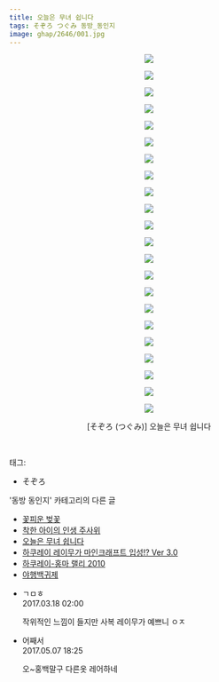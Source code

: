 ```yaml
---
title: 오늘은 무녀 쉽니다
tags: そぞろ つぐみ 동방_동인지
image: ghap/2646/001.jpg
---
```

<div class="article">
<p style="text-align: center; clear: none; float: none;"><img src="{{ site.nasurl }}/ghap/2646/001.jpg"/></p>
<p style="text-align: center; clear: none; float: none;"><img src="{{ site.nasurl }}/ghap/2646/002.jpg"/></p>
<p style="text-align: center; clear: none; float: none;"><img src="{{ site.nasurl }}/ghap/2646/003.jpg"/></p>
<p style="text-align: center; clear: none; float: none;"><img src="{{ site.nasurl }}/ghap/2646/004.jpg"/></p>
<p style="text-align: center; clear: none; float: none;"><img src="{{ site.nasurl }}/ghap/2646/005.jpg"/></p>
<p style="text-align: center; clear: none; float: none;"><img src="{{ site.nasurl }}/ghap/2646/006.jpg"/></p>
<p style="text-align: center; clear: none; float: none;"><img src="{{ site.nasurl }}/ghap/2646/007.jpg"/></p>
<p style="text-align: center; clear: none; float: none;"><img src="{{ site.nasurl }}/ghap/2646/008.jpg"/></p>
<p style="text-align: center; clear: none; float: none;"><img src="{{ site.nasurl }}/ghap/2646/009.jpg"/></p>
<p style="text-align: center; clear: none; float: none;"><img src="{{ site.nasurl }}/ghap/2646/010.jpg"/></p>
<p style="text-align: center; clear: none; float: none;"><img src="{{ site.nasurl }}/ghap/2646/011.jpg"/></p>
<p style="text-align: center; clear: none; float: none;"><img src="{{ site.nasurl }}/ghap/2646/012.jpg"/></p>
<p style="text-align: center; clear: none; float: none;"><img src="{{ site.nasurl }}/ghap/2646/013.jpg"/></p>
<p style="text-align: center; clear: none; float: none;"><img src="{{ site.nasurl }}/ghap/2646/014.jpg"/></p>
<p style="text-align: center; clear: none; float: none;"><img src="{{ site.nasurl }}/ghap/2646/015.jpg"/></p>
<p style="text-align: center; clear: none; float: none;"><img src="{{ site.nasurl }}/ghap/2646/016.jpg"/></p>
<p style="text-align: center; clear: none; float: none;"><img src="{{ site.nasurl }}/ghap/2646/017.jpg"/></p>
<p style="text-align: center; clear: none; float: none;"><img src="{{ site.nasurl }}/ghap/2646/018.jpg"/></p>
<p style="text-align: center; clear: none; float: none;"><img src="{{ site.nasurl }}/ghap/2646/019.jpg"/></p>
<p style="text-align: center; clear: none; float: none;"><img src="{{ site.nasurl }}/ghap/2646/020.jpg"/></p>
<p style="text-align: center; clear: none; float: none;"><img src="{{ site.nasurl }}/ghap/2646/021.jpg"/></p>
<p style="text-align: center; clear: none; float: none;"><img src="{{ site.nasurl }}/ghap/2646/022.jpg"/></p>
<p style="text-align: center; clear: none; float: none;">[そぞろ (つぐみ)] 오늘은 무녀 쉽니다</p>
<p><br/></p>
</div><div class="tagTrail">
<p>태그: </p>
<ul>
<li>そぞろ</li>
</ul>
</div><div class="another">
<p>'동방 동인지' 카테고리의 다른 글</p>
<ul>
<li><a href="/2016-10-21-ghap_2650">꽃피운 벚꽃</a></li>
<li><a href="/2016-10-19-ghap_2649">착한 아이의 인생 주사위</a></li>
<li><a href="/2016-10-19-ghap_2646">오늘은 무녀 쉽니다</a></li>
<li><a href="/2016-10-19-ghap_2645">하쿠레이 레이무가 마인크래프트 입성!? Ver 3.0</a></li>
<li><a href="/2016-10-19-ghap_2643">하쿠레이-홍마 랠리 2010</a></li>
<li><a href="/2016-10-19-ghap_2642">야행백귀제</a></li>
</ul>
</div><div class="cb_module cb_fluid">
<div class="cb_wrt cb_profile">
<div class="comment">
<ul>
<li class="cb_thumb_off" id="comment14942168">
<div class="cb_comment_area">
<div class="cb_info_area">
<div class="cb_section">
<span class="cb_nick_name">ㄱㅁㅎ</span>
</div>
<div class="cb_section">
<span class="cb_date">2017.03.18 02:00 </span>
</div>
</div>
<div class="cb_dsc_comment">
<p class="cb_dsc">
											작위적인 느낌이 들지만 사복 레이무가 예쁘니 ㅇㅈ
										</p>
</div>
</div></li>
<li class="cb_thumb_off" id="comment14983040">
<div class="cb_comment_area">
<div class="cb_info_area">
<div class="cb_section">
<span class="cb_nick_name">어째서</span>
</div>
<div class="cb_section">
<span class="cb_date">2017.05.07 18:25 </span>
</div>
</div>
<div class="cb_dsc_comment">
<p class="cb_dsc">
											오~홍백말구 다른옷 레어하네
										</p>
</div>
</div></li>
</ul>
</div>
</div><!-- commentList close -->
</div>